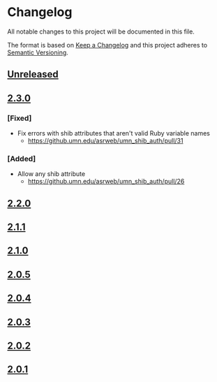 # Changelog
All notable changes to this project will be documented in this file.

The format is based on [Keep a Changelog](http://keepachangelog.com/en/1.0.0/)
and this project adheres to [Semantic Versioning](http://semver.org/spec/v2.0.0.html).

## [Unreleased]

## [2.3.0]

### [Fixed]
- Fix errors with shib attributes that aren't valid Ruby variable names
  - https://github.umn.edu/asrweb/umn_shib_auth/pull/31

### [Added]
- Allow any shib attribute
  - https://github.umn.edu/asrweb/umn_shib_auth/pull/26

## [2.2.0]
## [2.1.1]
## [2.1.0]
## [2.0.5]
## [2.0.4]
## [2.0.3]
## [2.0.2]
## [2.0.1]

[Unreleased]: https://github.umn.edu/asrweb/umn_shib_auth/compare/v2.3.0...master
[2.3.0]: https://github.umn.edu/asrweb/umn_shib_auth/compare/2.2.0...v2.3.0
[2.2.0]: https://github.umn.edu/asrweb/umn_shib_auth/compare/2.1.1...2.2.0
[2.1.1]: https://github.umn.edu/asrweb/umn_shib_auth/compare/2.1.0...2.1.1
[2.1.0]: https://github.umn.edu/asrweb/umn_shib_auth/compare/2.0.5...2.1.0
[2.0.5]: https://github.umn.edu/asrweb/umn_shib_auth/compare/2.0.4...2.0.5
[2.0.4]: https://github.umn.edu/asrweb/umn_shib_auth/compare/2.0.3...2.0.4
[2.0.3]: https://github.umn.edu/asrweb/umn_shib_auth/compare/2.0.2...2.0.3
[2.0.2]: https://github.umn.edu/asrweb/umn_shib_auth/compare/2.0.1...2.0.2
[2.0.1]: https://github.umn.edu/asrweb/umn_shib_auth/compare/15036ff565f75b98a1475e166934367864d9ed4c...2.0.1
